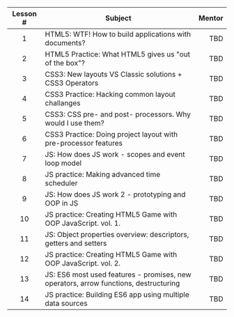 | Lesson #  |      Subject   |  Mentor |
|:----------:|-------------|------:|
| 1 | HTML5: WTF! How to build applications with documents? | TBD |
| 2 | HTML5 Practice: What HTML5 gives us "out of the box"? | TBD |
| 3 | CSS3: New layouts VS Classic solutions + CSS3 Operators | TBD |
| 4 | CSS3 Practice: Hacking common layout challanges | TBD |
| 5 | CSS3: CSS pre- and post- processors. Why would I use them? | TBD |
| 6 | CSS3 Practice: Doing project layout with pre-processor features | TBD |
| 7 | JS: How does JS work - scopes and event loop model | TBD |
| 8 | JS practice: Making advanced time scheduler | TBD |
| 9 | JS: How does JS work 2 - prototyping and OOP in JS | TBD |
| 10 | JS practice: Creating HTML5 Game with OOP JavaScript. vol. 1. | TBD |
| 11 | JS: Object properties overview: descriptors, getters and setters | TBD |
| 12 | JS practice: Creating HTML5 Game with OOP JavaScript. vol. 2. | TBD |
| 13 | JS: ES6 most used features - promises, new operators, arrow functions, destructuring | TBD |
| 14 | JS practice: Building ES6 app using multiple data sources | TBD |
